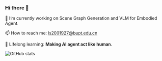 ### Hi there 👋
🔭 I’m currently working on Scene Graph Generation and VLM for Embodied Agent.  

📫 How to reach me: ls2001927@bupt.edu.cn

💬 Lifelong learning: **Making AI agent act like human**.

![GitHub stats](https://github-readme-stats.vercel.app/api?username=choiszt)
<!--
**choiszt/choiszt** is a ✨ _special_ ✨ repository because its `README.md` (this file) appears on your GitHub profile.

Here are some ideas to get you started:

- 🔭 I’m currently working on ...
- 🌱 I’m currently learning ...
- 👯 I’m looking to collaborate on ...
- 🤔 I’m looking for help with ...
- 💬 Ask me about ...
- 📫 How to reach me: ...
- 😄 Pronouns: ...
- ⚡ Fun fact: ...
-->
